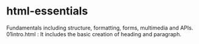 # html-essentials
 Fundamentals including structure, formatting, forms, multimedia and APIs.
01intro.html    : It includes the basic creation of heading and paragraph.